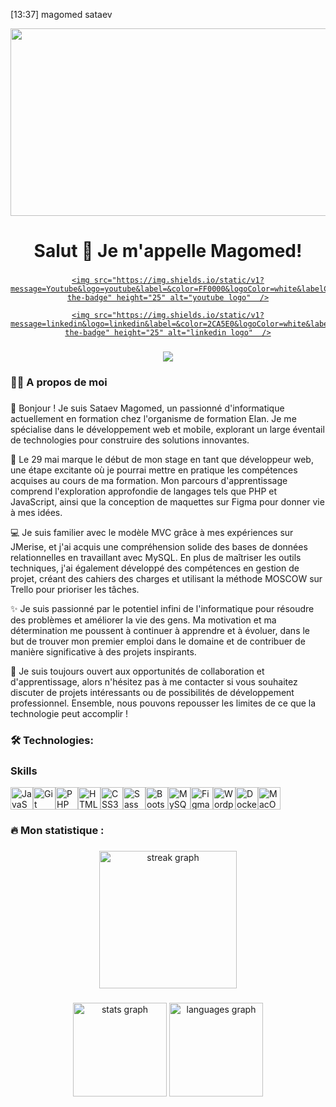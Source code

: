 [13:37] magomed sataev
<br clear="both">
 
<div align="center">

  <img height="300" width="600" src="https://user-images.githubusercontent.com/74038190/225813708-98b745f2-7d22-48cf-9150-083f1b00d6c9.gif"  />

</div>
 
###
 
<h1 align="center">Salut 👋 Je m'appelle Magomed!</h1>
 
###
 
<div align="center">

  <a href="https://www.youtube.com/@grafikart" target="_blank">

    <img src="https://img.shields.io/static/v1?message=Youtube&logo=youtube&label=&color=FF0000&logoColor=white&labelColor=&style=for-the-badge" height="25" alt="youtube logo"  />

  </a>

  <a href="https://www.linkedin.com/in/magomed-sataev-3085a7211/" target="_blank">

    <img src="https://img.shields.io/static/v1?message=linkedin&logo=linkedin&label=&color=2CA5E0&logoColor=white&labelColor=&style=for-the-badge" height="25" alt="linkedin logo"  />

  </a>

</div>
 
###
 
<div align="center">

  <img src="https://visitor-badge.laobi.icu/badge?page_id=cgaroui.cgaroui&"  />

</div>
 
###
 
<h3 align="left">👩‍💻  A propos de moi</h3>
 
###
 
<p align="left">👋 Bonjour ! Je suis Sataev Magomed, un passionné d'informatique actuellement en formation chez l'organisme de formation Elan. Je me spécialise dans le développement web et mobile, explorant un large éventail de technologies pour construire des solutions innovantes.
 
🚀 Le 29 mai marque le début de mon stage en tant que développeur web, une étape excitante où je pourrai mettre en pratique les compétences acquises au cours de ma formation. Mon parcours d'apprentissage comprend l'exploration approfondie de langages tels que PHP et JavaScript, ainsi que la conception de maquettes sur Figma pour donner vie à mes idées.
 
💻 Je suis familier avec le modèle MVC grâce à mes expériences sur JMerise, et j'ai acquis une compréhension solide des bases de données relationnelles en travaillant avec MySQL. En plus de maîtriser les outils techniques, j'ai également développé des compétences en gestion de projet, créant des cahiers des charges et utilisant la méthode MOSCOW sur Trello pour prioriser les tâches.
 
✨ Je suis passionné par le potentiel infini de l'informatique pour résoudre des problèmes et améliorer la vie des gens. Ma motivation et ma détermination me poussent à continuer à apprendre et à évoluer, dans le but de trouver mon premier emploi dans le domaine et de contribuer de manière significative à des projets inspirants.
 
🌱 Je suis toujours ouvert aux opportunités de collaboration et d'apprentissage, alors n'hésitez pas à me contacter si vous souhaitez discuter de projets intéressants ou de possibilités de développement professionnel. Ensemble, nous pouvons repousser les limites de ce que la technologie peut accomplir !</p>
 
###
 
 
###
 
<h3 align="left">🛠 Technologies:</h3>
 
###
 
### Skills
 
<p align="left">

<a href="https://developer.mozilla.org/en-US/docs/Web/JavaScript" target="_blank" rel="noreferrer"><img src="https://raw.githubusercontent.com/danielcranney/readme-generator/main/public/icons/skills/javascript-colored.svg" width="36" height="36" alt="JavaScript" /></a><a href="https://git-scm.com/" target="_blank" rel="noreferrer"><img src="https://raw.githubusercontent.com/danielcranney/readme-generator/main/public/icons/skills/git-colored.svg" width="36" height="36" alt="Git" /></a><a href="https://www.php.net/" target="_blank" rel="noreferrer"><img src="https://raw.githubusercontent.com/danielcranney/readme-generator/main/public/icons/skills/php-colored.svg" width="36" height="36" alt="PHP" /></a><a href="https://developer.mozilla.org/en-US/docs/Glossary/HTML5" target="_blank" rel="noreferrer"><img src="https://raw.githubusercontent.com/danielcranney/readme-generator/main/public/icons/skills/html5-colored.svg" width="36" height="36" alt="HTML5" /></a><a href="https://www.w3.org/TR/CSS/#css" target="_blank" rel="noreferrer"><img src="https://raw.githubusercontent.com/danielcranney/readme-generator/main/public/icons/skills/css3-colored.svg" width="36" height="36" alt="CSS3" /></a><a href="https://sass-lang.com/" target="_blank" rel="noreferrer"><img src="https://raw.githubusercontent.com/danielcranney/readme-generator/main/public/icons/skills/sass-colored.svg" width="36" height="36" alt="Sass" /></a><a href="https://getbootstrap.com/" target="_blank" rel="noreferrer"><img src="https://raw.githubusercontent.com/danielcranney/readme-generator/main/public/icons/skills/bootstrap-colored.svg" width="36" height="36" alt="Bootstrap" /></a><a href="https://www.mysql.com/" target="_blank" rel="noreferrer"><img src="https://raw.githubusercontent.com/danielcranney/readme-generator/main/public/icons/skills/mysql-colored.svg" width="36" height="36" alt="MySQL" /></a><a href="https://www.figma.com/" target="_blank" rel="noreferrer"><img src="https://raw.githubusercontent.com/danielcranney/readme-generator/main/public/icons/skills/figma-colored.svg" width="36" height="36" alt="Figma" /></a><a href="https://wordpress.com" target="_blank" rel="noreferrer"><img src="https://raw.githubusercontent.com/danielcranney/readme-generator/main/public/icons/skills/wordpress-colored.svg" width="36" height="36" alt="Wordpress" /></a><a href="https://www.docker.com/" target="_blank" rel="noreferrer"><img src="https://raw.githubusercontent.com/danielcranney/readme-generator/main/public/icons/skills/docker-colored.svg" width="36" height="36" alt="Docker" /></a><a href="https://apple.com" target="_blank" rel="noreferrer"><img src="https://raw.githubusercontent.com/danielcranney/readme-generator/main/public/icons/skills/macos-colored.svg" width="36" height="36" alt="MacOS" /></a>

</p>
 
###
 
<h3 align="left">🔥   Mon statistique :</h3>
 
###
 
<div align="center">

  <img src="https://streak-stats.demolab.com?user=cgaroui&locale=en&mode=daily&theme=dark&hide_border=false&border_radius=5&order=3" height="220" alt="streak graph"  />

</div>
 
###
 
<div align="center">

  <img src="https://github-readme-stats.vercel.app/api?username=cgaroui&hide_title=false&hide_rank=false&show_icons=true&include_all_commits=true&count_private=true&disable_animations=false&theme=dracula&locale=en&hide_border=false&order=1" height="150" alt="stats graph"  />

  <img src="https://github-readme-stats.vercel.app/api/top-langs?username=cgaroui&locale=en&hide_title=false&layout=compact&card_width=320&langs_count=5&theme=dracula&hide_border=false&order=2" height="150" alt="languages graph"  />

</div>
 
###


